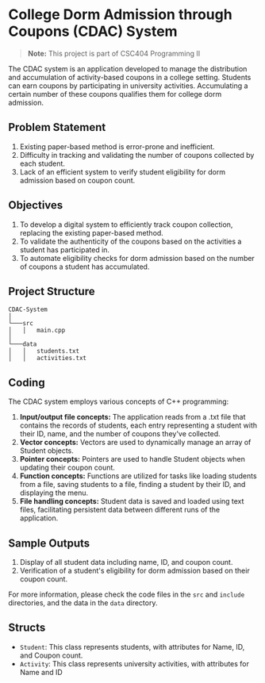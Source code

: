 # College Dorm Admission through Coupons (CDAC) System
> **Note:** This project is part of CSC404 Programming II

The CDAC system is an application developed to manage the distribution and accumulation of activity-based coupons in a college setting. Students can earn coupons by participating in university activities. Accumulating a certain number of these coupons qualifies them for college dorm admission.

## Problem Statement

1. Existing paper-based method is error-prone and inefficient.
2. Difficulty in tracking and validating the number of coupons collected by each student.
3. Lack of an efficient system to verify student eligibility for dorm admission based on coupon count.

## Objectives

1. To develop a digital system to efficiently track coupon collection, replacing the existing paper-based method.
2. To validate the authenticity of the coupons based on the activities a student has participated in.
3. To automate eligibility checks for dorm admission based on the number of coupons a student has accumulated.

## Project Structure

```plaintext
CDAC-System
│
└───src
│   │   main.cpp
│
└───data
│   │   students.txt
│   │   activities.txt
```
## Coding

The CDAC system employs various concepts of C++ programming:

1. **Input/output file concepts:** The application reads from a .txt file that contains the records of students, each entry representing a student with their ID, name, and the number of coupons they've collected.
2. **Vector concepts:** Vectors are used to dynamically manage an array of Student objects.
3. **Pointer concepts:** Pointers are used to handle Student objects when updating their coupon count.
4. **Function concepts:** Functions are utilized for tasks like loading students from a file, saving students to a file, finding a student by their ID, and displaying the menu.
5. **File handling concepts:** Student data is saved and loaded using text files, facilitating persistent data between different runs of the application.

## Sample Outputs

1. Display of all student data including name, ID, and coupon count.
2. Verification of a student's eligibility for dorm admission based on their coupon count.

For more information, please check the code files in the `src` and `include` directories, and the data in the `data` directory.

## Structs

- `Student`: This class represents students, with attributes for Name, ID, and Coupon count.
- `Activity`: This class represents university activities, with attributes for Name and ID
